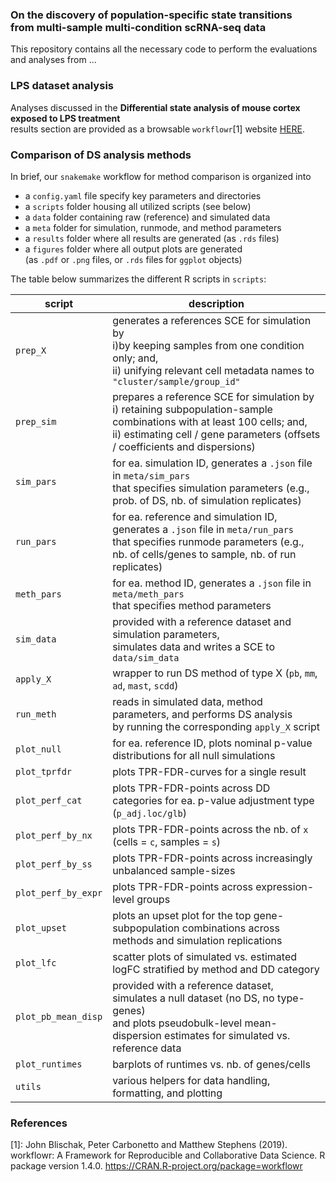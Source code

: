 ### On the discovery of population-specific state transitions <br> from multi-sample multi-condition scRNA-seq data

This repository contains all the necessary code to perform the evaluations and analyses from ...

### LPS dataset analysis

Analyses discussed in the **Differential state analysis of mouse cortex exposed to LPS treatment**  
results section are provided as a browsable `workflowr`[1] website [HERE](http://htmlpreview.github.io/?https://github.com/HelenaLC/muscat-comparison/blob/master/MAGL/docs/index.html).

### Comparison of DS analysis methods

In brief, our `snakemake` workflow for method comparison is organized into

- a `config.yaml` file specify key parameters and directories
- a `scripts` folder housing all utilized scripts (see below)
- a `data` folder containing raw (reference) and simulated data
- a `meta` folder for simulation, runmode, and method parameters
- a `results` folder where all results are generated (as `.rds` files)
- a `figures` folder where all output plots are generated  
(as `.pdf` or `.png` files, or `.rds` files for `ggplot` objects)

The table below summarizes the different R scripts in `scripts`:

script      | description 
------------|------------------------------------------------
`prep_X`    | generates a references SCE for simulation by<br>i)by keeping samples from one condition only; and,<br>ii) unifying relevant cell metadata names to `"cluster/sample/group_id"`
`prep_sim` | prepares a reference SCE for simulation by<br>i) retaining subpopulation-sample combinations with at least 100 cells; and,<br>ii) estimating cell / gene parameters (offsets / coefficients and dispersions)
`sim_pars`  | for ea. simulation ID, generates a `.json` file in `meta/sim_pars`<br>that specifies simulation parameters (e.g., prob. of DS, nb. of simulation replicates)
`run_pars`  | for ea. reference and simulation ID, generates a `.json` file in `meta/run_pars`<br>that specifies runmode parameters (e.g., nb. of cells/genes to sample, nb. of run replicates) 
`meth_pars` | for ea. method ID, generates a `.json` file in `meta/meth_pars`<br>that specifies method parameters
`sim_data`  | provided with a reference dataset and simulation parameters,<br>simulates data and writes a SCE to `data/sim_data`
`apply_X`   | wrapper to run DS method of type X (`pb`, `mm`, `ad`, `mast`, `scdd`)
`run_meth`  | reads in simulated data, method parameters, and performs DS analysis<br>by running the corresponding `apply_X` script
`plot_null` | for ea. reference ID, plots nominal p-value distributions for all null simulations
`plot_tprfdr`       | plots TPR-FDR-curves for a single result
`plot_perf_cat`     | plots TPR-FDR-points across DD categories for ea. p-value adjustment type (`p_adj.loc/glb`)
`plot_perf_by_nx`   | plots TPR-FDR-points across the nb. of `x` (cells = `c`, samples = `s`)
`plot_perf_by_ss`   | plots TPR-FDR-points across increasingly unbalanced sample-sizes
`plot_perf_by_expr` | plots TPR-FDR-points across expression-level groups
`plot_upset`        | plots an upset plot for the top gene-subpopulation combinations across methods and simulation replications
`plot_lfc`          | scatter plots of simulated vs. estimated logFC stratified by method and DD category
`plot_pb_mean_disp` | provided with a reference dataset, simulates a null dataset (no DS, no type-genes)<br>and plots pseudobulk-level mean-dispersion estimates for simulated vs. reference data
`plot_runtimes`     | barplots of runtimes vs. nb. of genes/cells
`utils`     | various helpers for data handling, formatting, and plotting

### References

[1]: John Blischak, Peter Carbonetto and Matthew Stephens (2019). workflowr: A Framework for Reproducible and Collaborative Data Science. R package version 1.4.0. https://CRAN.R-project.org/package=workflowr
